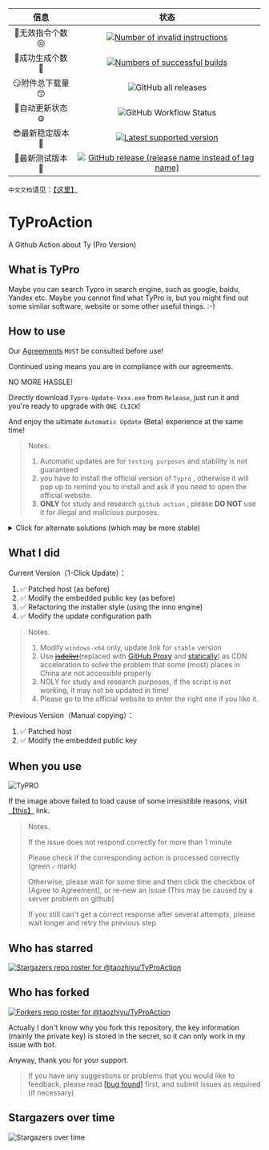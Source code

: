|  信息 | 状态 |
|:----:|:----:|
|  🤔无效指令个数😒 | [![Number of invalid instructions](https://img.shields.io/github/issues-closed-raw/taozhiyu/TyProAction/%F0%9F%A4%94invalid/%E6%97%A0%E6%95%88%E7%9A%84%F0%9F%98%92?color=d9534f&label=%F0%9F%A4%94invalid%20instructions&logo=github&style=flat-square)](https://github.com/taozhiyu/TyProAction/issues?q=label%3A%F0%9F%A4%94invalid%2F%E6%97%A0%E6%95%88%E7%9A%84%F0%9F%98%92) |
|  🎉成功生成个数🎉 | [![Numbers of successful builds](https://img.shields.io/github/issues-closed-raw/taozhiyu/TyProAction/%E2%98%91%EF%B8%8Fkeygen/%E6%B3%A8%E5%86%8C%E6%9C%BA%F0%9F%8E%89?color=5cb85c&label=%F0%9F%8E%89successful%20builds&logo=github&style=flat-square)](https://github.com/taozhiyu/TyProAction/issues?q=label%3A%E2%98%91%EF%B8%8Fkeygen%2F%E6%B3%A8%E5%86%8C%E6%9C%BA%F0%9F%8E%89) |
|  😏附件总下载量😙 |![GitHub all releases](https://img.shields.io/github/downloads/taozhiyu/TyProAction/total?label=%F0%9F%A4%A9Total%20downloads&color=5319E7&logo=github&style=flat-square)|
|  🔧自动更新状态⚙️ |![GitHub Workflow Status](https://img.shields.io/github/workflow/status/taozhiyu/TyProAction/check%20update?label=%F0%9F%94%A7check%20update&logo=github&style=flat-square) |
|  😎最新稳定版本🥳 | [![Latest supported version](https://img.shields.io/github/v/release/taozhiyu/TyProAction?label=%F0%9F%A5%B3Latest%20version&logo=windows&style=flat-square)](https://github.com/taozhiyu/TyProAction/releases/latest) |
|  🌈最新测试版本🔬 | [![GitHub release (release name instead of tag name)](https://img.shields.io/github/v/release/taozhiyu/TyProAction?include_prereleases&label=%F0%9F%8C%88%20dev%20version&style=flat-square)](https://github.com/taozhiyu/TyProAction/releases) |

`中文文档`请见：[【这里】](./README.zh.md)

# TyProAction

A Github Action about Ty (Pro Version)

## What is TyPro

Maybe you can search Typro in search engine, such as google, baidu, Yandex etc.
Maybe you cannot find what TyPro is, but you might find out some similar software, website or some other useful things.
:-)

## How to use

Our [Agreements](Agreements.md) `MUST` be consulted before use!

Continued using means you are in compliance with our agreements.



NO MORE HASSLE!

Directly download `Typro-Update-Vxxx.exe` from `Release`, just run it and you're ready to upgrade with `ONE CLICK`!

And enjoy the ultimate `Automatic Update` (Beta) experience at the same time!

> Notes.
>
> 1. Automatic updates are for `testing purposes` and stability is not guaranteed
> 2. you have to install the official version of `Typro` , otherwise it will pop up to remind you to install and ask if you need to open the official website.
> 3. **ONLY** for study and research `github action` , please **DO NOT** use it for illegal and malicious purposes.

<details>
  <summary>Click for alternate solutions (which may be more stable)</summary>
  1. Install the corresponding version TyProAction software<br>
  2. Download the attached zip file<br>
  3. unzip and move it to {software-root-dir}\resources<br>
  4. Use the keygen template to initiate a new issue<br>
  5. enjoy it！<br>
</details>

## What I did

Current Version（1-Click Update）：

1. ✅ Patched host (as before)
2. ✅ Modify the embedded public key (as before)
3. ✅ Refactoring the installer style (using the inno engine)
4. ✅ Modify the update configuration path

> Notes.
>
> 1. Modify `windows-x64` only, update link for `stable` version
> 1. Use [~~jsdelivr~~](https://www.jsdelivr.com/)(replaced with [GitHub Proxy](https://ghproxy.com/) and [statically](https://statically.io/)) as CDN acceleration to solve the problem that some (most) places in China are not accessible properly
> 1. NOLY for study and research purposes, if the script is not working, it may not be updated in time!
> 1. Please go to the official website to enter the right one if you like it.

Previous Version（Manual copying）：

1. ✅ Patched host
2. ✅ Modify the embedded public key

## When you use

![TyPRO](https://pic.rmb.bdstatic.com/bjh/552764cbd771d08765e696234a946fc7.gif)

If the image above failed to load cause of some irresistible reasons, visit [【this】](https://pic.rmb.bdstatic.com/bjh/552764cbd771d08765e696234a946fc7.gif) link.

> Notes.
>
> If the issue does not respond correctly for more than 1 minute
> 
> Please check if the corresponding action is processed correctly (green `✓` mark)
> 
> Otherwise, please wait for some time and then click the checkbox of [Agree to Agreement], or re-new an issue (This may be caused by a server problem on github)
> 
> If you still can't get a correct response after several attempts, please wait longer and retry the previous step
## Who has starred

[![Stargazers repo roster for @taozhiyu/TyProAction](https://reporoster.com/stars/dark/taozhiyu/TyProAction)](https://github.com/taozhiyu/TyProAction/stargazers)

## Who has forked

[![Forkers repo roster for @taozhiyu/TyProAction](https://reporoster.com/forks/dark/taozhiyu/TyProAction)](https://github.com/taozhiyu/TyProAction/network/members)

Actually I don't know why you fork this repository, the key information (mainly the private key) is stored in the secret, so it can only work in my issue with bot.

Anyway, thank you for your support.

> If you have any suggestions or problems that you would like to feedback, please read [[bug found]](bugFound.md) first, and submit issues as required (if necessary)

## Stargazers over time

![Stargazers over time](https://starchart.cc/taozhiyu/TyProAction.svg)
